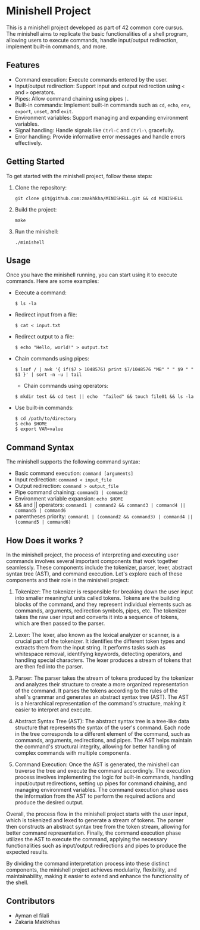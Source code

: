 # Minishell Project

This is a minishell project developed as part of 42 common core cursus. The minishell aims to replicate the basic functionalities of a shell program, allowing users to execute commands, handle input/output redirection, implement built-in commands, and more.

## Features

- Command execution: Execute commands entered by the user.
- Input/output redirection: Support input and output redirection using `<` and `>` operators.
- Pipes: Allow command chaining using pipes `|`.
- Built-in commands: Implement built-in commands such as `cd`, `echo`, `env`, `export`, `unset`, and `exit`.
- Environment variables: Support managing and expanding environment variables.
- Signal handling: Handle signals like `Ctrl-C` and `Ctrl-\` gracefully.
- Error handling: Provide informative error messages and handle errors effectively.

## Getting Started

To get started with the minishell project, follow these steps:

1. Clone the repository:
   ```
   git clone git@github.com:zmakhkha/MINISHELL.git && cd MINISHELL
   ```

2. Build the project:
   ```
   make
   ```

3. Run the minishell:
   ```
   ./minishell
   ```

## Usage

Once you have the minishell running, you can start using it to execute commands. Here are some examples:

- Execute a command:
  ```
  $ ls -la
  ```

- Redirect input from a file:
  ```
  $ cat < input.txt
  ```

- Redirect output to a file:
  ```
  $ echo "Hello, world!" > output.txt
  ```

- Chain commands using pipes:
  ```
  $ lsof / | awk '{ if($7 > 1048576) print $7/1048576 "MB" " " $9 " " $1 }' | sort -n -u | tail
  ```

  - Chain commands using operators:
  ```
  $ mkdir test && cd test || echo  "failed" && touch file01 && ls -la
  ```

- Use built-in commands:
  ```
  $ cd /path/to/directory
  $ echo $HOME
  $ export VAR=value
  ```

## Command Syntax

The minishell supports the following command syntax:

- Basic command execution: `command [arguments]`
- Input redirection: `command < input_file`
- Output redirection: `command > output_file`
- Pipe command chaining: `command1 | command2`
- Environment variable expansion: `echo $HOME`
- && and || operators: `command1 | command2 && command3 | command4 || command5 | command6`
- parentheses priority: `command1 | (command2 && command3) | command4 || (command5 | command6)`

## How Does it works ?
In the minishell project, the process of interpreting and executing user commands involves several important components that work together seamlessly. These components include the tokenizer, parser, lexer, abstract syntax tree (AST), and command execution. Let's explore each of these components and their role in the minishell project:

1. Tokenizer:
   The tokenizer is responsible for breaking down the user input into smaller meaningful units called tokens. Tokens are the building blocks of the command, and they represent individual elements such as commands, arguments, redirection symbols, pipes, etc. The tokenizer takes the raw user input and converts it into a sequence of tokens, which are then passed to the parser.

2. Lexer:
   The lexer, also known as the lexical analyzer or scanner, is a crucial part of the tokenizer. It identifies the different token types and extracts them from the input string. It performs tasks such as whitespace removal, identifying keywords, detecting operators, and handling special characters. The lexer produces a stream of tokens that are then fed into the parser.

3. Parser:
   The parser takes the stream of tokens produced by the tokenizer and analyzes their structure to create a more organized representation of the command. It parses the tokens according to the rules of the shell's grammar and generates an abstract syntax tree (AST). The AST is a hierarchical representation of the command's structure, making it easier to interpret and execute.

4. Abstract Syntax Tree (AST):
   The abstract syntax tree is a tree-like data structure that represents the syntax of the user's command. Each node in the tree corresponds to a different element of the command, such as commands, arguments, redirections, and pipes. The AST helps maintain the command's structural integrity, allowing for better handling of complex commands with multiple components.

5. Command Execution:
   Once the AST is generated, the minishell can traverse the tree and execute the command accordingly. The execution process involves implementing the logic for built-in commands, handling input/output redirections, setting up pipes for command chaining, and managing environment variables. The command execution phase uses the information from the AST to perform the required actions and produce the desired output.

Overall, the process flow in the minishell project starts with the user input, which is tokenized and lexed to generate a stream of tokens. The parser then constructs an abstract syntax tree from the token stream, allowing for better command representation. Finally, the command execution phase utilizes the AST to execute the command, applying the necessary functionalities such as input/output redirections and pipes to produce the expected results.

By dividing the command interpretation process into these distinct components, the minishell project achieves modularity, flexibility, and maintainability, making it easier to extend and enhance the functionality of the shell.
## Contributors
- Ayman el filali
- Zakaria Makhkhas
